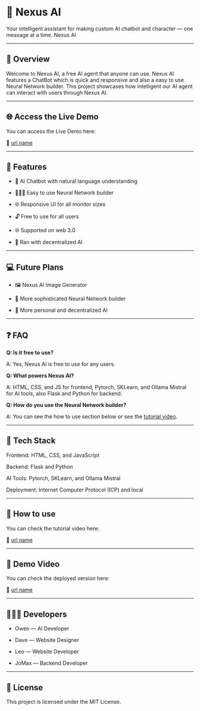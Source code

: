 # 🧠 Nexus AI

Your intelligent assistant for making custom AI chatbot and character — one message at a time. Nexus AI 

---

## 📱 Overview

Welcome to Nexus AI, a free AI agent that anyone can use. Nexus AI features a ChatBot which is quick and responsive and also a easy to use Neural Network builder. This project showcases how intelligent our AI agent can interact with users through Nexus AI.

---

## 🌐 Access the Live Demo

You can access the Live Demo here:

🔗 [url name](url.com)

---

## 🚀 Features

- 🤖 AI Chatbot with natural language understanding

- 🧑🏻‍💻 Easy to use Neural Network builder

- 🌐 Responsive UI for all monitor sizes

- 🔓 Free to use for all users

- 🌐 Supported on web 3.0

- 🤖 Ran with decentralized AI

---

## 💻 Future Plans

- 🖼️ Nexus AI Image Generator

- 🔨 More sophisticated Neural Network builder

- 🌻 More personal and decentralized AI

---

## ❓ FAQ

**Q: Is it free to use?**

A: Yes, Nexus AI is free to use for any users.

**Q: What powers Nexus AI?**

A: HTML, CSS, and JS for frontend, Pytorch, SKLearn, and Ollama Mistral for AI tools, also Flask and Python for backend.

**Q: How do you use the Neural Network builder?**

A: You can see the how to use section below or see the [tutorial video](url.com).

---

## 🤖 Tech Stack

Frontend: HTML, CSS, and JavaScript

Backend: Flask and Python

AI Tools: Pytorch, SKLearn, and Ollama Mistral

Deployment: Internet Computer Protocol (ICP) and local

---

## 🤔 How to use

You can check the tutorial video here:

🔗 [url name](url.com)

---

## 🔴 Demo Video

You can check the deployed version here:

🔗 [url name](url.com)

---

## 👷🏻‍♂️ Developers

- Owen — AI Developer

- Dave — Website Designer

- Leo — Website Developer

- JoMax — Backend Developer

---

## 🔧 License

This project is licensed under the MIT License.
